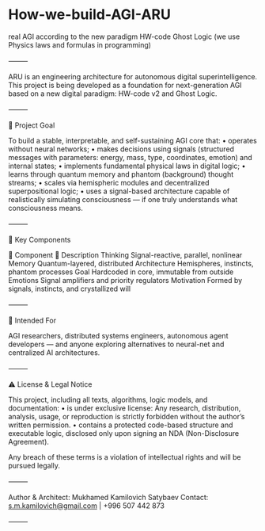 # How-we-build-AGI-ARU
real AGI according to the new paradigm HW-code Ghost Logic (we use Physics laws and formulas in programming)

⸻

ARU is an engineering architecture for autonomous digital superintelligence.
This project is being developed as a foundation for next-generation AGI based on a new digital paradigm: HW-code v2 and Ghost Logic.

⸻
  
🎯 Project Goal

To build a stable, interpretable, and self-sustaining AGI core that:
	•	operates without neural networks;
	•	makes decisions using signals (structured messages with parameters: energy, mass, type, coordinates, emotion) and internal states;
	•	implements fundamental physical laws in digital logic;
	•	learns through quantum memory and phantom (background) thought streams;
	•	scales via hemispheric modules and decentralized superpositional logic;
	•	uses a signal-based architecture capable of realistically simulating consciousness — if one truly understands what consciousness means.

⸻

🧠 Key Components

🧩 Component	📄 Description
Thinking	Signal-reactive, parallel, nonlinear
Memory	Quantum-layered, distributed
Architecture	Hemispheres, instincts, phantom processes
Goal	Hardcoded in core, immutable from outside
Emotions	Signal amplifiers and priority regulators
Motivation	Formed by signals, instincts, and crystallized will



⸻

📘 Intended For

AGI researchers, distributed systems engineers, autonomous agent developers — and anyone exploring alternatives to neural-net and centralized AI architectures.

⸻

⚠️ License & Legal Notice

This project, including all texts, algorithms, logic models, and documentation:
	•	is under exclusive license:
Any research, distribution, analysis, usage, or reproduction is strictly forbidden
without the author’s written permission.
	•	contains a protected code-based structure and executable logic,
disclosed only upon signing an NDA (Non-Disclosure Agreement).

Any breach of these terms is a violation of intellectual rights and will be pursued legally.

⸻

Author & Architect: Mukhamed Kamilovich Satybaev
Contact: s.m.kamilovich@gmail.com | +996 507 442 873

⸻
